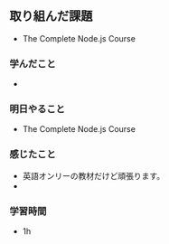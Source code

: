 ## 取り組んだ課題
- The Complete Node.js Course 

### 学んだこと
- 

### 明日やること
- The Complete Node.js Course

### 感じたこと
- 英語オンリーの教材だけど頑張ります。
- 

### 学習時間
- 1h